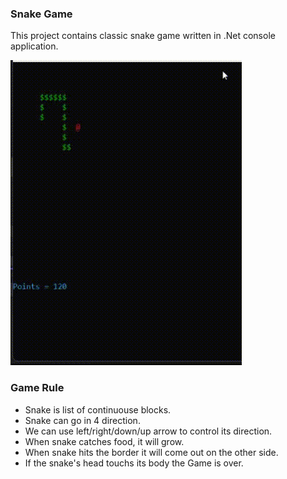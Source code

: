 ### Snake Game
This project contains classic snake game written in .Net console application.

![color picker](https://raw.githubusercontent.com/NandhniV25/ConsoleGames/main/SnakeGame/SnakeGame.gif)

### Game Rule
* Snake is list of continuouse blocks.
* Snake can go in 4 direction. 
* We can use left/right/down/up arrow to control its direction.
* When snake catches food, it will grow.
* When snake hits the border it will come out on the other side.
* If the snake's head touchs its body the Game is over.